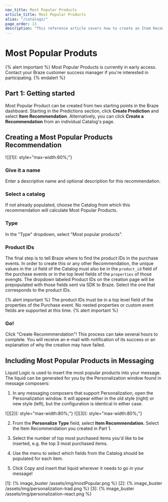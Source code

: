 ```yaml
---
nav_title: Most Popular Products
article_title: Most Popular Products
alias: "/catalogs/"
page_order: 13
description: "This reference article covers how to create an Item Recommendation for Most Popular Products."
---
```


# Most Popular Produts

{% alert important %} 
Most Popular Products is currently in early access. Contact your Braze customer success manager if you're interested in participating. 
{% endalert %} 


## Part 1: Getting started

Most Popular Product can be created from two starting points in the Braze dashboard. Starting in the Predictions section, click __Create Prediction__ and select __Item Recommendation__. Alternatively, you can click __Create a Recommendation__ from an individual Catalog's page.

## Creating a Most Popular Products Recommendation

![][1]{: style="max-width:80%;"} 

### Give it a name

Enter a descriptive name and optional description for this recommendation.

### Select a catalog

If not already populated, choose the Catalog from which this recommendation will calculate Most Popular Products.

### Type

In the "Type" dropdown, select "Most popular products".

### Product IDs

The final step is to tell Braze where to find the product IDs in the purchase events. In order to create this or any other Recommendation, the unique values in the `id` field of the Catalog must also be in the `product_id`  field of the purchase events or in the top level fields of the `properties` of those evengts.  The dropdown labeled Product IDs on the creation page will be prepopulated with those fields sent via SDK to Braze. Select the one that corresponds to the product IDs.

{% alert important %} 
The product IDs must be in a top level field of the properties of the Purchase event. No nested properties or custom event fields are supported at this time.
{% alert important %} 

### Go!

Click "Create Recommmendation"! This process can take several hours to complete. You will receive an e-mail with notification of its success or an explanation of why the creation may have failed.


## Including Most Popular Products in Messaging

Liquid Logic is used to insert the most popular products into your message. The liquid can be generated for you by the Personalization window found in message composers:

1) In any messaging composers that support Personalization, open the Personalization window. It will appear either in the old style (right) or new style (left), but the configuration is identical in either case.

![][2]{: style="max-width:80%;"} 
![][3]{: style="max-width:80%;"} 

2) From the __Personalize Type__ field, select __Item Recommendation.__ Select the Item Recommendation you created in Part 1.

3) Select the number of top most purchased items you'd like to be inserted, e.g. the top 3 most purchased items.

4) Use the menu to select which fields from the Catalog should be populated for each item. 

5) Click Copy and insert that liquid wherever it needs to go in your message!

[1]: {% image_buster /assets/img/mostPopular.png %}
[2]: {% image_buster /assets/img/personalization-trad.png %}
[3]: {% image_buster /assets/img/personalization-react.png %}

 
